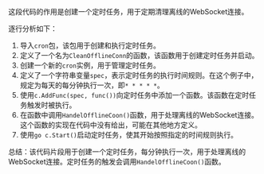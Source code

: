 <!--
 * @Author: yowayimono
 * @Date: 2023-06-12 13:50:48
 * @LastEditors: yowayimono
 * @LastEditTime: 2023-06-12 13:50:54
 * @Description: nothing
-->
这段代码的作用是创建一个定时任务，用于定期清理离线的WebSocket连接。

逐行分析如下：

1. 导入`cron`包，该包用于创建和执行定时任务。
2. 定义了一个名为`CleanOfflineConn`的函数，该函数用于创建定时任务并启动。
3. 创建一个新的`cron`实例，用于管理定时任务。
4. 定义了一个字符串变量`spec`，表示定时任务的执行时间规则。在这个例子中，规定为每天的每分钟执行一次，即`* * * * *`。
5. 使用`c.AddFunc(spec, func())`向定时任务中添加一个函数。该函数在定时任务触发时被执行。
6. 在函数中调用`HandelOfflineCoon()`函数，用于处理离线的WebSocket连接。这个函数的实现在代码中没有给出，可能在其他地方定义。
7. 使用`go c.Start()`启动定时任务，使其开始按照指定的时间规则执行。

总结：该代码片段用于创建一个定时任务，每分钟执行一次，用于处理离线的WebSocket连接。定时任务的触发会调用`HandelOfflineCoon()`函数。
